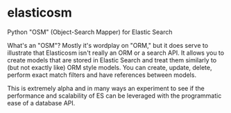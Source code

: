 elasticosm
==========

Python "OSM" (Object-Search Mapper) for Elastic Search

What's an "OSM"? Mostly it's wordplay on "ORM," but it does serve to illustrate that Elasticosm isn't really an ORM or a search API. It allows you to create models that are stored in Elastic Search and treat them similarly to (but not exactly like) ORM style models. You can create, update, delete, perform exact match filters and have references between models.

This is extremely alpha and in many ways an experiment to see if the performance and scalability of ES can be leveraged with the programmatic ease of a database API.
